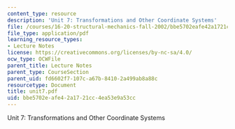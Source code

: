 ```yaml
---
content_type: resource
description: 'Unit 7: Transformations and Other Coordinate Systems'
file: /courses/16-20-structural-mechanics-fall-2002/bbe5702eafe42a1721cc4ea53e9a53cc_unit7.pdf
file_type: application/pdf
learning_resource_types:
- Lecture Notes
license: https://creativecommons.org/licenses/by-nc-sa/4.0/
ocw_type: OCWFile
parent_title: Lecture Notes
parent_type: CourseSection
parent_uid: fd6602f7-107c-a67b-8410-2a499ab8a88c
resourcetype: Document
title: unit7.pdf
uid: bbe5702e-afe4-2a17-21cc-4ea53e9a53cc
---
```

Unit 7: Transformations and Other Coordinate Systems